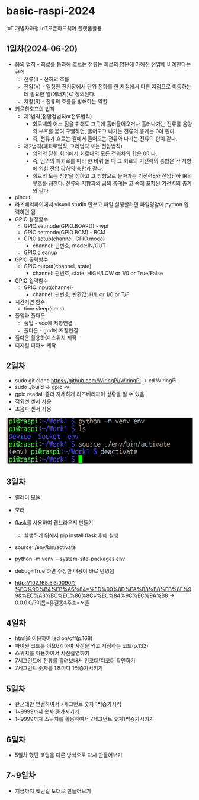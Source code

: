 # basic-raspi-2024
IoT 개발자과정 IoT오픈하드웨어 플랫폼활용

## 1일차(2024-06-20)
- 옴의 법칙 - 회로를 통과해 흐르는 전류는 회로의 양단에 가해진 전압에 비례한다는 규칙
    - 전류(I) - 전하의 흐름
    - 전압(V) - 일정한 전기장에서 단위 전하를 한 지점에서 다른 지점으로 이동하는데 필요한 일(에너지)로 정의된다.
    - 저항(R) - 전류의 흐름을 방해하는 역할
- 키르히호프의 법칙
    - 제1법칙(접합점법칙or전류법칙)
        - 회로내의 어느 점을 취해도 그곳에 흘러들어오거나 흘러나가는 전류를 음양의 부호를 붙여 구별하면, 들어오고 나가는 전류의 총계는 0이 된다.
        - 즉, 전류가 흐르는 길에서 들어오는 전류와 나가는 전류의 합이 같다.
    - 제2법칙(폐회로법칙, 고리법칙 또는 전압법칙)
        - 임의의 닫힌 회러에서 회로내의 모든 전위차의 합은 0이다.
        - 즉, 임의의 폐회로를 따라 한 바퀴 돌 때 그 회로의 기전력의 총합은 각 저항에 의한 전압 강하의 총합과 같다.
        - 회로의 도는 방향을 정하고 그 방향으로 돌아가는 기전력E와 전압강하 IR의 부호를 정한다. 전류와 저항과의 곱의 총계는 고 속에 포함된 기전력의 총계와 같다
- pinout
- 라즈베리파이에서 visuall studio 안쓰고 파일 실행할려면 파일명앞에 python 입력하면 됨
- GPIO 설정함수
    - GPIO.setmode(GPIO.BOARD) - wpi
    - GPIO.setmode(GPIO.BCM) - BCM
    - GPIO.setup(channel, GPIO.mode)
        - channel: 핀번호, mode:IN/OUT
    - GPIO.cleanup
- GPIO 출력함수
    - GPIO.output(channel, state)
        - channel: 핀번호, state: HIGH/LOW or 1/0 or True/False
- GPIO 입력함수
    - GPIO.input(channel)
        - channel: 핀번호, 반환값: H/L or 1/0 or T/F
- 시간지연 함수
    - time.sleep(secs)
- 풀업과 풀다운
    - 풀업 - vcc에 저항연결
    - 풀다운 - gnd에 저항연결
- 풀다운 활용하여 스위치 제작
- 디지털 피아노 제작

## 2일차
- sudo git clone https://github.com/WiringPi/WiringPi -> cd WiringPi
- sudo ./build -> gpio -v
- gpio readall 좀더 자세하게 라즈베리파이 상황을 알 수 있음
- 적외선 센서 사용
- 초음파 센서 사용

![가상환경만드는법](https://raw.githubusercontent.com/been2525/basic-raspi-2024/main/image/%EA%B0%80%EC%83%81%ED%99%98%EA%B2%BD%EB%A7%8C%EB%93%9C%EB%8A%94%EB%B2%95.png)

## 3일차
- 릴레이 모듈

- 모터

- flask를 사용하여 웹브라우저 만들기
    - 실행하기 위해서 pip install flask 후에 실행

- source ./env/bin/activate
- python -m venv --system-site-packages env
- debug=True 하면 수정한 내용이 바로 반영됨
- http://192.168.5.3:9090/?%EC%9D%B4%EB%A6%84=%ED%99%8D%EA%B8%B8%EB%8F%99&%EC%A3%BC%EC%86%8C=%EC%84%9C%EC%9A%B8 -> 0.0.0.0/?이름=홍길동&주소=서울

## 4일차
- html을 이용하여 led on/off(p.168)
- 파이썬 코드를 이요6ㅇ하여 사진을 찍고 저장하는 코드(p.132)
- 스위치를 이용하여서 사진촬영하기
- 7세그먼트에 전류를 흘려보내서 인코더/디코더 확인하기
- 7세그먼트 숫자를 1초마다 1씩증가시키기

## 5일차
- 한군데만 연결하여서 7세그먼트 숫자 1씩증가시킥
- 1~9999까지 숫자 증가시키기
- 1~9999까지 스위치를 활용하여서 7세그먼트 숫자1씩증가시키기

## 6일차
- 5일차 했던 코딩을 다른 방식으로 다시 만들어보기

## 7~9일차
- 지금까지 했던걸 토대로 만들어보기
